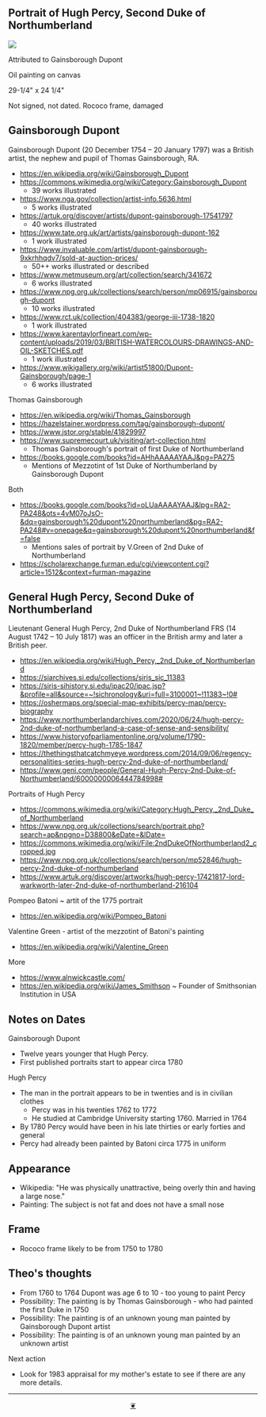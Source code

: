 ## Portrait of Hugh Percy, Second Duke of Northumberland

![]( https://evereverland.github.io/places/theo-armour/hugh-percy/portrait-hugh-percy.jpg )

Attributed to Gainsborough Dupont

Oil painting on canvas

29-1/4" x 24 1/4"

Not signed, not dated. Rococo frame, damaged


## Gainsborough Dupont

Gainsborough Dupont (20 December 1754 – 20 January 1797) was a British artist, the nephew and pupil of Thomas Gainsborough, RA.

* https://en.wikipedia.org/wiki/Gainsborough_Dupont
* https://commons.wikimedia.org/wiki/Category:Gainsborough_Dupont
	* 39 works illustrated
* https://www.nga.gov/collection/artist-info.5636.html
	* 5 works illustrated
* https://artuk.org/discover/artists/dupont-gainsborough-17541797
	* 40 works illustrated
* https://www.tate.org.uk/art/artists/gainsborough-dupont-162
	* 1 work illustrated
* https://www.invaluable.com/artist/dupont-gainsborough-9xkrhhqdv7/sold-at-auction-prices/
	* 50++ works illustrated or described
* https://www.metmuseum.org/art/collection/search/341672
	* 6 works illustrated
* https://www.npg.org.uk/collections/search/person/mp06915/gainsborough-dupont
	* 10 works illustrated
* https://www.rct.uk/collection/404383/george-iii-1738-1820
	* 1 work illustrated
* https://www.karentaylorfineart.com/wp-content/uploads/2019/03/BRITISH-WATERCOLOURS-DRAWINGS-AND-OIL-SKETCHES.pdf
	* 1 work illustrated
* https://www.wikigallery.org/wiki/artist51800/Dupont-Gainsborough/page-1
	* 6 works illustrated


Thomas Gainsborough

* https://en.wikipedia.org/wiki/Thomas_Gainsborough
* https://hazelstainer.wordpress.com/tag/gainsborough-dupont/
* https://www.jstor.org/stable/41829997
* https://www.supremecourt.uk/visiting/art-collection.html
	* Thomas Gainsborough's portrait of first Duke of Northumberland
* https://books.google.com/books?id=AHhAAAAAYAAJ&pg=PA275
	* Mentions of Mezzotint of 1st Duke of Northumberland by Gainsborough Dupont

Both

* https://books.google.com/books?id=oLUaAAAAYAAJ&lpg=RA2-PA248&ots=4vM07oJsO-&dq=gainsborough%20dupont%20northumberland&pg=RA2-PA248#v=onepage&q=gainsborough%20dupont%20northumberland&f=false
	* Mentions sales of portrait by V.Green of 2nd Duke of Northumberland
* https://scholarexchange.furman.edu/cgi/viewcontent.cgi?article=1512&context=furman-magazine


## General Hugh Percy, Second Duke of Northumberland

Lieutenant General Hugh Percy, 2nd Duke of Northumberland FRS (14 August 1742 – 10 July 1817) was an officer in the British army and later a British peer.

* https://en.wikipedia.org/wiki/Hugh_Percy,_2nd_Duke_of_Northumberland
* https://siarchives.si.edu/collections/siris_sic_11383
* https://siris-sihistory.si.edu/ipac20/ipac.jsp?&profile=all&source=~!sichronology&uri=full=3100001~!11383~!0#
* https://oshermaps.org/special-map-exhibits/percy-map/percy-biography
* https://www.northumberlandarchives.com/2020/06/24/hugh-percy-2nd-duke-of-northumberland-a-case-of-sense-and-sensibility/
* https://www.historyofparliamentonline.org/volume/1790-1820/member/percy-hugh-1785-1847
* https://thethingsthatcatchmyeye.wordpress.com/2014/09/06/regency-personalities-series-hugh-percy-2nd-duke-of-northumberland/
* https://www.geni.com/people/General-Hugh-Percy-2nd-Duke-of-Northumberland/6000000006444784998#

Portraits of Hugh Percy

* https://commons.wikimedia.org/wiki/Category:Hugh_Percy,_2nd_Duke_of_Northumberland
* https://www.npg.org.uk/collections/search/portrait.php?search=ap&npgno=D38800&eDate=&lDate=
* https://commons.wikimedia.org/wiki/File:2ndDukeOfNorthumberland2_cropped.jpg
* https://www.npg.org.uk/collections/search/person/mp52846/hugh-percy-2nd-duke-of-northumberland
* https://www.artuk.org/discover/artworks/hugh-percy-17421817-lord-warkworth-later-2nd-duke-of-northumberland-216104


Pompeo Batoni ~ artit of the 1775 portrait

* https://en.wikipedia.org/wiki/Pompeo_Batoni

Valentine Green - artist of the mezzotint of Batoni's painting

* https://en.wikipedia.org/wiki/Valentine_Green


More

* https://www.alnwickcastle.com/
* https://en.wikipedia.org/wiki/James_Smithson ~ Founder of Smithsonian Institution in USA


## Notes on Dates

Gainsborough Dupont

* Twelve years younger that Hugh Percy.
* First published portraits start to appear circa 1780

Hugh Percy

* The man in the portrait appears to be in twenties and is in civilian clothes
	* Percy was in his twenties 1762 to 1772
	* He studied at Cambridge University starting 1760. Married in 1764
* By 1780 Percy would have been in his late thirties or early forties and  general
* Percy had already been painted by Batoni circa 1775 in uniform

## Appearance

* Wikipedia: "He was physically unattractive, being overly thin and having a large nose."
* Painting: The subject is not fat and does not have a small nose

## Frame

* Rococo frame likely to be from 1750 to 1780

## Theo's thoughts

* From 1760 to 1764 Dupont was age 6 to 10 - too young to paint Percy
* Possibility: The painting is by Thomas Gainsborough - who had painted the first Duke in 1750
* Possibility: The painting is of an unknown young man painted by Gainsborough Dupont artist
* Possibility: The painting is of an unknown young man painted by an unknown artist

Next action

* Look for 1983 appraisal for my mother's estate to see if there are any more details.


***

<center title="You have reached the end of the line" ><a title="Return to top" href="javascript:window.scrollTo(0,0);" class=aDingbat > ❦ </a></center>


